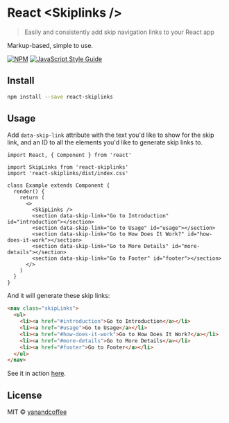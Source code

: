 # React &lt;Skiplinks /&gt;

> Easily and consistently add skip navigation links to your React app

Markup-based, simple to use.

[![NPM](https://img.shields.io/npm/v/react-skiplinks.svg)](https://www.npmjs.com/package/react-skiplinks) [![JavaScript Style Guide](https://img.shields.io/badge/code_style-standard-brightgreen.svg)](https://standardjs.com)

## Install

```bash
npm install --save react-skiplinks
```

## Usage

Add `data-skip-link` attribute with the text you'd like to show for the skip link, and an ID to all the elements you'd like to generate skip links to.

```tsx
import React, { Component } from 'react'

import SkipLinks from 'react-skiplinks'
import 'react-skiplinks/dist/index.css'

class Example extends Component {
  render() {
    return (
      <>
        <SkipLinks />
        <section data-skip-link="Go to Introduction" id="introduction"></section>
        <section data-skip-link="Go to Usage" id="usage"></section>
        <section data-skip-link="Go to How Does It Work?" id="how-does-it-work"></section>
        <section data-skip-link="Go to More Details" id="more-details"></section>
        <section data-skip-link="Go to Footer" id="footer"></section>
      </>
    )
  }
}
```

And it will generate these skip links:
```html
<nav class="skipLinks">
  <ul>
    <li><a href="#introduction">Go to Introduction</a></li>
    <li><a href="#usage">Go to Usage</a></li>
    <li><a href="#how-does-it-work">Go to How Does It Work?</a></li>
    <li><a href="#more-details">Go to More Details</a></li>
    <li><a href="#footer">Go to Footer</a></li>
  </ul>
</nav>
```

See it in action [here](http://www.yanandcoffee.com/react-skiplinks/).

## License

MIT © [yanandcoffee](https://github.com/yanandcoffee)
